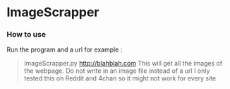 # ImageScrapper
### How to use
Run the program and a url for example : 
> ImageScrapper.py http://blahblah.com
This will get all the images of the webpage. Do not write in an image file instead of a url
I only tested this on Reddit and 4chan so it might not work for every site
